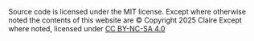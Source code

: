Source code is licensed under the MIT license.
Except where otherwise noted the contents of this website are © Copyright 2025 Claire Except where noted, licensed under [CC BY-NC-SA 4.0](https://creativecommons.org/licenses/by-nc-sa/4.0/)
